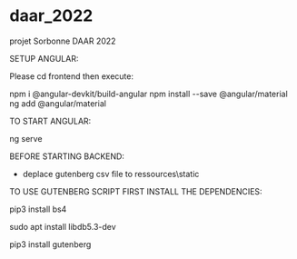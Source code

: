 # daar_2022
projet Sorbonne DAAR 2022


SETUP ANGULAR:

Please cd frontend then execute: 

npm i @angular-devkit/build-angular
npm install --save @angular/material
ng add @angular/material

TO START ANGULAR:

ng serve

BEFORE STARTING BACKEND:
- deplace gutenberg csv file to ressources\static

TO USE GUTENBERG SCRIPT FIRST INSTALL THE DEPENDENCIES:

pip3 install bs4

sudo apt install libdb5.3-dev

pip3 install gutenberg
